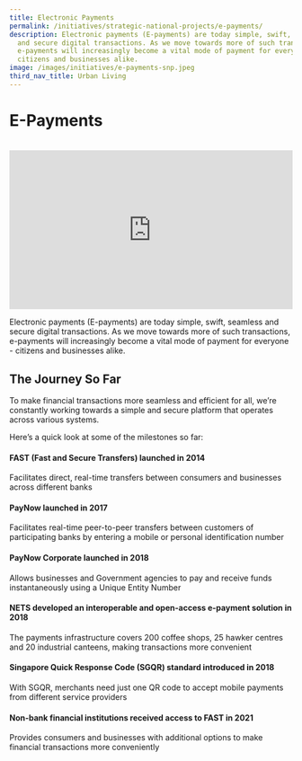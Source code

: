 ```yaml
---
title: Electronic Payments
permalink: /initiatives/strategic-national-projects/e-payments/
description: Electronic payments (E-payments) are today simple, swift, seamless
  and secure digital transactions. As we move towards more of such transactions,
  e-payments will increasingly become a vital mode of payment for everyone -
  citizens and businesses alike.
image: /images/initiatives/e-payments-snp.jpeg
third_nav_title: Urban Living
---
```

# E-Payments

<br>

<div style="max-width: 1280px">
    <div style="height: 0;
            overflow: hidden;
            position: relative;
            padding-bottom: 56.25%;">
        <iframe src="https://www.youtube.com/embed/1VmJm9imBp4" height="720" width="1280" frameborder="0" title="YouTube video player" allow="accelerometer; autoplay; clipboard-write; encrypted-media; gyroscope; picture-in-picture" style="top: 0;
                left: 0;
                right: 0;
                bottom: 0;
                height: 100%;
                border: none;
                max-width: 100%;
                position: absolute;"></iframe>
    </div>
</div>

Electronic payments (E-payments) are today simple, swift, seamless and secure digital transactions. As we move towards more of such transactions, e-payments will increasingly become a vital mode of payment for everyone - citizens and businesses alike.

## The Journey So Far

To make financial transactions more seamless and efficient for all, we’re constantly working towards a simple and secure platform that operates across various systems.&nbsp;

Here’s a quick look at some of the milestones so far:

  

#### FAST (Fast and Secure Transfers) launched in 2014

Facilitates direct, real-time transfers between consumers and businesses across different banks

#### PayNow launched in 2017

Facilitates real-time peer-to-peer transfers between customers of participating banks by entering a mobile or personal identification number

#### PayNow Corporate launched in 2018

Allows businesses and Government agencies to pay and receive funds instantaneously using a Unique Entity Number

#### NETS developed an interoperable and open-access e-payment solution in 2018

The payments infrastructure covers 200 coffee shops, 25 hawker centres and 20 industrial canteens, making transactions more convenient

#### Singapore Quick Response Code (SGQR) standard introduced in 2018

With SGQR, merchants need just one QR code to accept mobile payments from different service providers

#### Non-bank financial institutions received access to FAST in 2021

Provides consumers and businesses with additional options to make financial transactions more conveniently